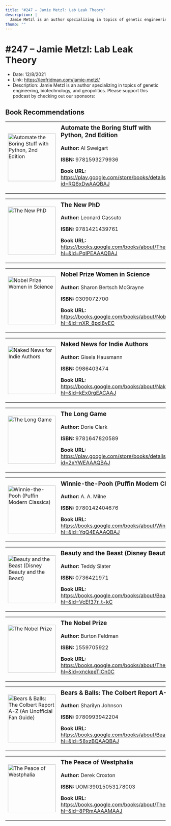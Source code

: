```yaml
---
title: "#247 – Jamie Metzl: Lab Leak Theory"
description: |
  Jamie Metzl is an author specializing in topics of genetic engineering, biotechnology, and geopolitics. Please support this podcast by checking out our sponsors:"
thumb: ""
---
```


# #247 – Jamie Metzl: Lab Leak Theory

  - Date: 12/8/2021
  - Link: https://lexfridman.com/jamie-metzl/
  - Description: Jamie Metzl is an author specializing in topics of genetic engineering, biotechnology, and geopolitics. Please support this podcast by checking out our sponsors:

## Book Recommendations

<table style="border: none;"><tr style="border: none;"><td style="border: none;"><img src="https://books.google.com/books/content?id=RQ6xDwAAQBAJ&printsec=frontcover&img=1&zoom=1&edge=curl&source=gbs_api" alt="Automate the Boring Stuff with Python, 2nd Edition" width="150" style="vertical-align: top;"></td><td style="border: none; vertical-align: top;"><h3 style='margin-top: 5'>Automate the Boring Stuff with Python, 2nd Edition</h3><p><strong>Author:</strong> Al Sweigart</p><p><strong>ISBN:</strong> 9781593279936</p><p><strong>Book URL:</strong> <a href="https://play.google.com/store/books/details?id=RQ6xDwAAQBAJ">https://play.google.com/store/books/details?id=RQ6xDwAAQBAJ</a></p></td></tr></table>
<table style="border: none;"><tr style="border: none;"><td style="border: none;"><img src="https://books.google.com/books/content?id=PqIPEAAAQBAJ&printsec=frontcover&img=1&zoom=1&edge=curl&source=gbs_api" alt="The New PhD" width="150" style="vertical-align: top;"></td><td style="border: none; vertical-align: top;"><h3 style='margin-top: 5'>The New PhD</h3><p><strong>Author:</strong> Leonard Cassuto</p><p><strong>ISBN:</strong> 9781421439761</p><p><strong>Book URL:</strong> <a href="https://books.google.com/books/about/The_New_PhD.html?hl=&id=PqIPEAAAQBAJ">https://books.google.com/books/about/The_New_PhD.html?hl=&id=PqIPEAAAQBAJ</a></p></td></tr></table>
<table style="border: none;"><tr style="border: none;"><td style="border: none;"><img src="https://books.google.com/books/content?id=nXR_8pxl8vEC&printsec=frontcover&img=1&zoom=1&source=gbs_api" alt="Nobel Prize Women in Science" width="150" style="vertical-align: top;"></td><td style="border: none; vertical-align: top;"><h3 style='margin-top: 5'>Nobel Prize Women in Science</h3><p><strong>Author:</strong> Sharon Bertsch McGrayne</p><p><strong>ISBN:</strong> 0309072700</p><p><strong>Book URL:</strong> <a href="https://books.google.com/books/about/Nobel_Prize_Women_in_Science.html?hl=&id=nXR_8pxl8vEC">https://books.google.com/books/about/Nobel_Prize_Women_in_Science.html?hl=&id=nXR_8pxl8vEC</a></p></td></tr></table>
<table style="border: none;"><tr style="border: none;"><td style="border: none;"><img src="https://books.google.com/books/content?id=kEx0rgEACAAJ&printsec=frontcover&img=1&zoom=1&source=gbs_api" alt="Naked News for Indie Authors" width="150" style="vertical-align: top;"></td><td style="border: none; vertical-align: top;"><h3 style='margin-top: 5'>Naked News for Indie Authors</h3><p><strong>Author:</strong> Gisela Hausmann</p><p><strong>ISBN:</strong> 0986403474</p><p><strong>Book URL:</strong> <a href="https://books.google.com/books/about/Naked_News_for_Indie_Authors.html?hl=&id=kEx0rgEACAAJ">https://books.google.com/books/about/Naked_News_for_Indie_Authors.html?hl=&id=kEx0rgEACAAJ</a></p></td></tr></table>
<table style="border: none;"><tr style="border: none;"><td style="border: none;"><img src="https://books.google.com/books/content?id=2xYWEAAAQBAJ&printsec=frontcover&img=1&zoom=1&edge=curl&source=gbs_api" alt="The Long Game" width="150" style="vertical-align: top;"></td><td style="border: none; vertical-align: top;"><h3 style='margin-top: 5'>The Long Game</h3><p><strong>Author:</strong> Dorie Clark</p><p><strong>ISBN:</strong> 9781647820589</p><p><strong>Book URL:</strong> <a href="https://play.google.com/store/books/details?id=2xYWEAAAQBAJ">https://play.google.com/store/books/details?id=2xYWEAAAQBAJ</a></p></td></tr></table>
<table style="border: none;"><tr style="border: none;"><td style="border: none;"><img src="https://books.google.com/books/content?id=YqQ4EAAAQBAJ&printsec=frontcover&img=1&zoom=1&edge=curl&source=gbs_api" alt="Winnie-the-Pooh (Puffin Modern Classics)" width="150" style="vertical-align: top;"></td><td style="border: none; vertical-align: top;"><h3 style='margin-top: 5'>Winnie-the-Pooh (Puffin Modern Classics)</h3><p><strong>Author:</strong> A. A. Milne</p><p><strong>ISBN:</strong> 9780142404676</p><p><strong>Book URL:</strong> <a href="https://books.google.com/books/about/Winnie_the_Pooh_Puffin_Modern_Classics.html?hl=&id=YqQ4EAAAQBAJ">https://books.google.com/books/about/Winnie_the_Pooh_Puffin_Modern_Classics.html?hl=&id=YqQ4EAAAQBAJ</a></p></td></tr></table>
<table style="border: none;"><tr style="border: none;"><td style="border: none;"><img src="https://books.google.com/books/content?id=VcEf37r_t-kC&printsec=frontcover&img=1&zoom=1&source=gbs_api" alt="Beauty and the Beast (Disney Beauty and the Beast)" width="150" style="vertical-align: top;"></td><td style="border: none; vertical-align: top;"><h3 style='margin-top: 5'>Beauty and the Beast (Disney Beauty and the Beast)</h3><p><strong>Author:</strong> Teddy Slater</p><p><strong>ISBN:</strong> 0736421971</p><p><strong>Book URL:</strong> <a href="https://books.google.com/books/about/Beauty_and_the_Beast_Disney_Beauty_and_t.html?hl=&id=VcEf37r_t-kC">https://books.google.com/books/about/Beauty_and_the_Beast_Disney_Beauty_and_t.html?hl=&id=VcEf37r_t-kC</a></p></td></tr></table>
<table style="border: none;"><tr style="border: none;"><td style="border: none;"><img src="https://books.google.com/books/content?id=xnckeeTICn0C&printsec=frontcover&img=1&zoom=1&edge=curl&source=gbs_api" alt="The Nobel Prize" width="150" style="vertical-align: top;"></td><td style="border: none; vertical-align: top;"><h3 style='margin-top: 5'>The Nobel Prize</h3><p><strong>Author:</strong> Burton Feldman</p><p><strong>ISBN:</strong> 1559705922</p><p><strong>Book URL:</strong> <a href="https://books.google.com/books/about/The_Nobel_Prize.html?hl=&id=xnckeeTICn0C">https://books.google.com/books/about/The_Nobel_Prize.html?hl=&id=xnckeeTICn0C</a></p></td></tr></table>
<table style="border: none;"><tr style="border: none;"><td style="border: none;"><img src="https://books.google.com/books/content?id=58xzBQAAQBAJ&printsec=frontcover&img=1&zoom=1&edge=curl&source=gbs_api" alt="Bears & Balls: The Colbert Report A-Z (An Unofficial Fan Guide)" width="150" style="vertical-align: top;"></td><td style="border: none; vertical-align: top;"><h3 style='margin-top: 5'>Bears & Balls: The Colbert Report A-Z (An Unofficial Fan Guide)</h3><p><strong>Author:</strong> Sharilyn Johnson</p><p><strong>ISBN:</strong> 9780993942204</p><p><strong>Book URL:</strong> <a href="https://books.google.com/books/about/Bears_Balls_The_Colbert_Report_A_Z_An_Un.html?hl=&id=58xzBQAAQBAJ">https://books.google.com/books/about/Bears_Balls_The_Colbert_Report_A_Z_An_Un.html?hl=&id=58xzBQAAQBAJ</a></p></td></tr></table>
<table style="border: none;"><tr style="border: none;"><td style="border: none;"><img src="https://books.google.com/books/content?id=8PRmAAAAMAAJ&printsec=frontcover&img=1&zoom=1&source=gbs_api" alt="The Peace of Westphalia" width="150" style="vertical-align: top;"></td><td style="border: none; vertical-align: top;"><h3 style='margin-top: 5'>The Peace of Westphalia</h3><p><strong>Author:</strong> Derek Croxton</p><p><strong>ISBN:</strong> UOM:39015053178003</p><p><strong>Book URL:</strong> <a href="https://books.google.com/books/about/The_Peace_of_Westphalia.html?hl=&id=8PRmAAAAMAAJ">https://books.google.com/books/about/The_Peace_of_Westphalia.html?hl=&id=8PRmAAAAMAAJ</a></p></td></tr></table>

